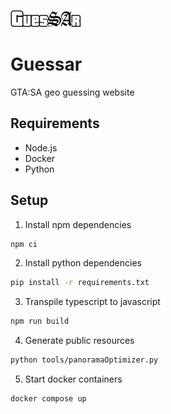 ![](https://github.com/jkbwtk/guessar/blob/4f9f4ad622ae000350bcea25eca7287fecb687a6/public/img/logo.svg)

# Guessar
GTA:SA geo guessing website


## Requirements
- Node.js
- Docker
- Python

## Setup
1. Install npm dependencies
```bash
npm ci
```

2. Install python dependencies
```bash
pip install -r requirements.txt
```

3. Transpile typescript to javascript
```bash
npm run build
```

4. Generate public resources
```bash
python tools/panoramaOptimizer.py
```

5. Start docker containers
```bash
docker compose up
```
